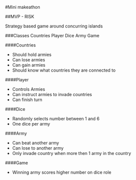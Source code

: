 #Mini makeathon

##MVP - RISK

Strategy based game around concurring islands

###Classes
Countries
Player
Dice
Army
Game

####Countries
- Should hold armies
- Can lose armies
- Can gain armies
- Should know what countries they are connected to 

####Player
- Controls Armies
- Can instruct armies to invade countries
- Can finish turn

####Dice
- Randomly selects number between 1 and 6
- One dice per army

####Army
- Can beat another army
- Can lose to another army
- Only invade country when more then 1 army in the country

####Game
- Winning army scores higher number on dice role